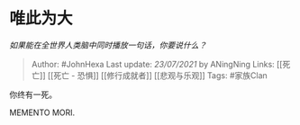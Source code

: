 # 唯此为大
*如果能在全世界人类脑中同时播放一句话，你要说什么？*

> Author: #JohnHexa
Last update: *23/07/2021* by ANingNing
Links: [[死亡]] [[死亡 - 恐惧]] [[修行成就者]] [[悲观与乐观]] 
Tags:  #家族Clan



你终有一死。

MEMENTO MORI.



